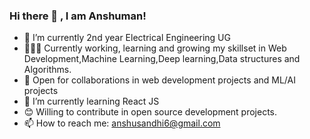 ### Hi there 👋 , I am Anshuman! 
- 🔭 I’m currently 2nd year Electrical Engineering UG
- 👨🏽‍💻 Currently working, learning and growing my skillset in Web Development,Machine Learning,Deep learning,Data structures and Algorithms.
- 🤝 Open for collaborations in web development projects and ML/AI projects
- 🌱 I’m currently learning React JS 
- 😊 Willing to contribute in open source development projects.
- 📫 How to reach me: anshusandhi6@gmail.com

<!--
**anshusandhi6/anshusandhi6** is a ✨ _special_ ✨ repository because its `README.md` (this file) appears on your GitHub profile.

Here are some ideas to get you started:

- 🔭 I’m currently working on ...
- 🌱 I’m currently learning ...
- 👯 I’m looking to collaborate on ...
- 🤔 I’m looking for help with ...
- 💬 Ask me about ...
- 📫 How to reach me: ...
- 😄 Pronouns: ...
- ⚡ Fun fact: ...
-->
